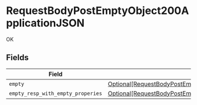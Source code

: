 # RequestBodyPostEmptyObject200ApplicationJSON

OK


## Fields

| Field                                                                                                                                                                                   | Type                                                                                                                                                                                    | Required                                                                                                                                                                                | Description                                                                                                                                                                             |
| --------------------------------------------------------------------------------------------------------------------------------------------------------------------------------------- | --------------------------------------------------------------------------------------------------------------------------------------------------------------------------------------- | --------------------------------------------------------------------------------------------------------------------------------------------------------------------------------------- | --------------------------------------------------------------------------------------------------------------------------------------------------------------------------------------- |
| `empty`                                                                                                                                                                                 | [Optional[RequestBodyPostEmptyObject200ApplicationJSONEmpty]](../../models/operations/requestbodypostemptyobject200applicationjsonempty.md)                                             | :heavy_minus_sign:                                                                                                                                                                      | N/A                                                                                                                                                                                     |
| `empty_resp_with_empty_properies`                                                                                                                                                       | [Optional[RequestBodyPostEmptyObject200ApplicationJSONEmptyRespWithEmptyProperies]](../../models/operations/requestbodypostemptyobject200applicationjsonemptyrespwithemptyproperies.md) | :heavy_minus_sign:                                                                                                                                                                      | N/A                                                                                                                                                                                     |